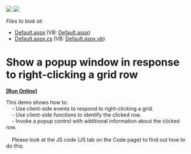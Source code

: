 <!-- default badges list -->
[![](https://img.shields.io/badge/Open_in_DevExpress_Support_Center-FF7200?style=flat-square&logo=DevExpress&logoColor=white)](https://supportcenter.devexpress.com/ticket/details/E56)
[![](https://img.shields.io/badge/📖_How_to_use_DevExpress_Examples-e9f6fc?style=flat-square)](https://docs.devexpress.com/GeneralInformation/403183)
<!-- default badges end -->
<!-- default file list -->
*Files to look at*:

* [Default.aspx](./CS/WebSite/Default.aspx) (VB: [Default.aspx](./VB/WebSite/Default.aspx))
* [Default.aspx.cs](./CS/WebSite/Default.aspx.cs) (VB: [Default.aspx.vb](./VB/WebSite/Default.aspx.vb))
<!-- default file list end -->
# Show a popup window in response to right-clicking a grid row
<!-- run online -->
**[[Run Online]](https://codecentral.devexpress.com/e56/)**
<!-- run online end -->


<p>This demo shows how to:<br />
    - Use client-side events to respond to right-clicking a grid. <br />
    - Use client-side functions to identify the clicked row.<br />
    - Invoke a popup control with additional information about the clicked row.<br />
    <br />
    Please look at the JS code (JS tab on the Code page) to find out how to do this.</p>

<br/>



